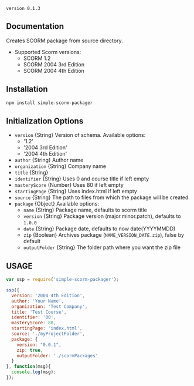 `version 0.1.3`

## Documentation

Creates SCORM package from source directory.

* Supported Scorm versions:
    * SCORM 1.2
    * SCORM 2004 3rd Edition
    * SCORM 2004 4th Edition

## Installation

```bash
npm install simple-scorm-packager
```

## Initialization Options

* `version` {String} Version of schema. Available options:
    * '1.2'
    * '2004 3rd Edition'
    * '2004 4th Edition'
* `author` {String} Author name
* `organization` {String} Company name
* `title` {String}
* `identifier` {String} Uses 0 and course title if left empty
* `masteryScore` {Number} Uses 80 if left empty
* `startingPage` {String} Uses index.html if left empty
* `source` {String} The path to files from which the package will be created
* `package` {Object} Available options:
    * `name` {String} Package name, defaults to scorm title
    * `version` {String} Package version (major.minor.patch), defaults to `1.0.0`
    * `date` {String} Package date, defaults to now date(YYYYMMDD)
    * `zip` {Boolean} Archives package (`NAME_VERSION_DATE.zip`), false by default
    * `outputFolder` {String} The folder path where you want the zip file

## USAGE

```javascript
var ssp = require('simple-scorm-packager');

ssp({
  version: '2004 4th Edition',
  author: 'Your Name',
  organization: 'Test Company',
  title: 'Test Course',
  identifier: '00',
  masteryScore: 80,
  startingPage: 'index.html',
  source: './myProjectFolder',
  package: {
    version: "0.0.1",
    zip: true,
    outputFolder: './scormPackages'
  }
}, function(msg){
  console.log(msg);
});
```